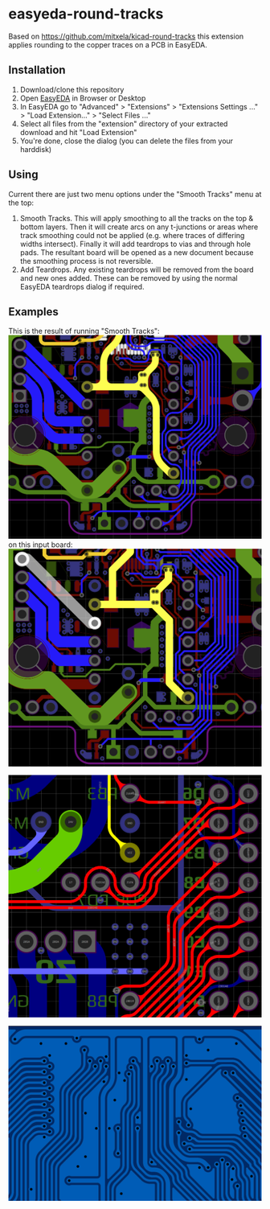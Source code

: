 # easyeda-round-tracks

Based on https://github.com/mitxela/kicad-round-tracks this extension applies rounding to the copper traces on a PCB in EasyEDA.

## Installation
1) Download/clone this repository
1) Open [EasyEDA](https://easyeda.com/editor) in Browser or Desktop
1) In EasyEDA go to "Advanced" > "Extensions" > "Extensions Settings ..." > "Load Extension..." > "Select Files ..."
1) Select all files from the "extension" directory of your extracted download and hit "Load Extension"
1) You're done, close the dialog (you can delete the files from your harddisk)

## Using

Current there are just two menu options under the "Smooth Tracks" menu at the top:
1) Smooth Tracks.  This will apply smoothing to all the tracks on the top & bottom layers. Then it will create arcs on any t-junctions or areas where track smoothing could not be applied (e.g. where traces of differing widths intersect).  Finally it will add teardrops to vias and through hole pads.  The resultant board will be opened as a new document because the smoothing process is not reversible.
2) Add Teardrops.  Any existing teardrops will be removed from the board and new ones added.  These can be removed by using the normal EasyEDA teardrops dialog if required.

## Examples

This is the result of running "Smooth Tracks":
![output](docs/example1-smoothed.PNG)
on this input board:
![input](docs/example1-input.PNG)

![example2](docs/example2-smoothed.png)

![example3](docs/example3-smoothed.png)
